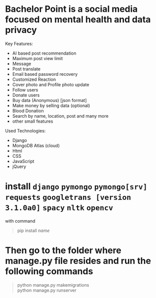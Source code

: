# Bachelor Point is a social media focused on mental health and data privacy
Key Features:
- AI based post recommendation
- Maximum post view limit
- Message
- Post translate 
- Email based password recovery
- Customized Reaction
- Cover photo and Profile photo update
- Follow users
- Donate users
- Buy data (Anonymous) [json format]
- Make money by selling data (optional)
- Blood Donation
- Search by name, location, post and many more
- other small features

Used Technologies:
- Django
- MongoDB Atlas (cloud)
- Html 
- CSS
- JavaScript
- jQuery



# install  `django` `pymongo` `pymongo[srv]` `requests`  `googletrans [version 3.1.0a0]`  `spacy`  `nltk` `opencv`
with command 
>pip install  _name_ <br />
>
# Then go to the folder where manage.py file resides and run the following commands
> python manage.py makemigrations <br />
python manage.py runserver
>
